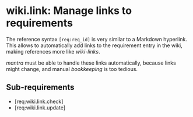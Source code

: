 # wiki.link: Manage links to requirements

The reference syntax `[req:req_id]` is very similar to a Markdown hyperlink.
This allows to automatically add links to the requirement entry in the wiki, making references more like *wiki-links*.

*mantra* must be able to handle these links automatically, because links might change, and manual *bookkeeping* is too tedious.

## Sub-requirements

- [req:wiki.link.check]
- [req:wiki.link.update]
